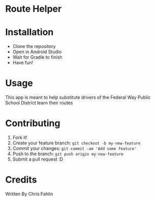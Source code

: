 # Route Helper

# Installation
- Clone the repository
- Open in Android Studio
- Wait for Gradle to finish
- Have fun!

# Usage
This app is meant to help substitute drivers of the Federal Way Public School District learn their routes

# Contributing
1. Fork it!
2. Create your feature branch: `git checkout -b my-new-feature`
3. Commit your changes: `git commit -am 'Add some feature'`
4. Push to the branch: `git push origin my-new-feature`
5. Submit a pull request :D

# Credits
Written By Chris Fahlin
